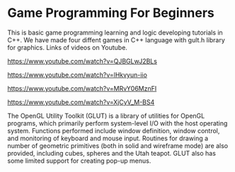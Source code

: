 # Game Programming For Beginners
This is basic game programming learning and logic developing tutorials in C++.
We have made four diffent games in C++ language with gult.h library for graphics. 
Links of videos on Youtube.

https://www.youtube.com/watch?v=QJBGLwJ2BLs

https://www.youtube.com/watch?v=lHkvyun-iio

https://www.youtube.com/watch?v=MRvY06MznFI

https://www.youtube.com/watch?v=XjCyV_M-BS4


The OpenGL Utility Toolkit (GLUT) is a library of utilities for OpenGL programs, which primarily perform system-level I/O with the host operating system. Functions performed include window definition, window control, and monitoring of keyboard and mouse input. Routines for drawing a number of geometric primitives (both in solid and wireframe mode) are also provided, including cubes, spheres and the Utah teapot. GLUT also has some limited support for creating pop-up menus.

